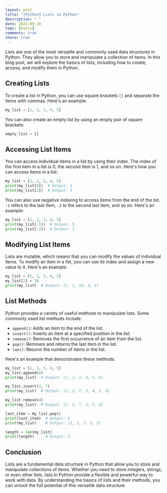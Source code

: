 ```yaml
---
layout: post
title: "[Python] Lists in Python"
description: " "
date: 2023-09-10
tags: [basic]
comments: true
share: true
---
```


Lists are one of the most versatile and commonly used data structures in Python. They allow you to store and manipulate a collection of items. In this blog post, we will explore the basics of lists, including how to create, access, and modify them in Python.

## Creating Lists

To create a list in Python, you can use square brackets `[]` and separate the items with commas. Here's an example:

```python
my_list = [1, 2, 3, 4, 5]
```

You can also create an empty list by using an empty pair of square brackets:

```python
empty_list = []
```

## Accessing List Items

You can access individual items in a list by using their index. The index of the first item in a list is 0, the second item is 1, and so on. Here's how you can access items in a list:

```python
my_list = [1, 2, 3, 4, 5]
print(my_list[0])  # Output: 1
print(my_list[2])  # Output: 3
```

You can also use negative indexing to access items from the end of the list. `-1` refers to the last item, `-2` to the second last item, and so on. Here's an example:

```python
my_list = [1, 2, 3, 4, 5]
print(my_list[-1])  # Output: 5
print(my_list[-3])  # Output: 3
```

## Modifying List Items

Lists are mutable, which means that you can modify the values of individual items. To modify an item in a list, you can use its index and assign a new value to it. Here's an example:

```python
my_list = [1, 2, 3, 4, 5]
my_list[2] = 10
print(my_list)  # Output: [1, 2, 10, 4, 5]
```

## List Methods

Python provides a variety of useful methods to manipulate lists. Some commonly used list methods include:

- `append()`: Adds an item to the end of the list.
- `insert()`: Inserts an item at a specified position in the list.
- `remove()`: Removes the first occurrence of an item from the list.
- `pop()`: Removes and returns the last item in the list.
- `len()`: Returns the number of items in the list.

Here's an example that demonstrates these methods:

```python
my_list = [1, 2, 3, 4, 5]
my_list.append(6)
print(my_list)  # Output: [1, 2, 3, 4, 5, 6]

my_list.insert(2, 7)
print(my_list)  # Output: [1, 2, 7, 3, 4, 5, 6]

my_list.remove(4)
print(my_list)  # Output: [1, 2, 7, 3, 5, 6]

last_item = my_list.pop()
print(last_item)  # Output: 6
print(my_list)    # Output: [1, 2, 7, 3, 5]

length = len(my_list)
print(length)     # Output: 5
```

## Conclusion

Lists are a fundamental data structure in Python that allow you to store and manipulate collections of items. Whether you need to store integers, strings, or even other lists, lists in Python provide a flexible and powerful way to work with data. By understanding the basics of lists and their methods, you can unlock the full potential of this versatile data structure.